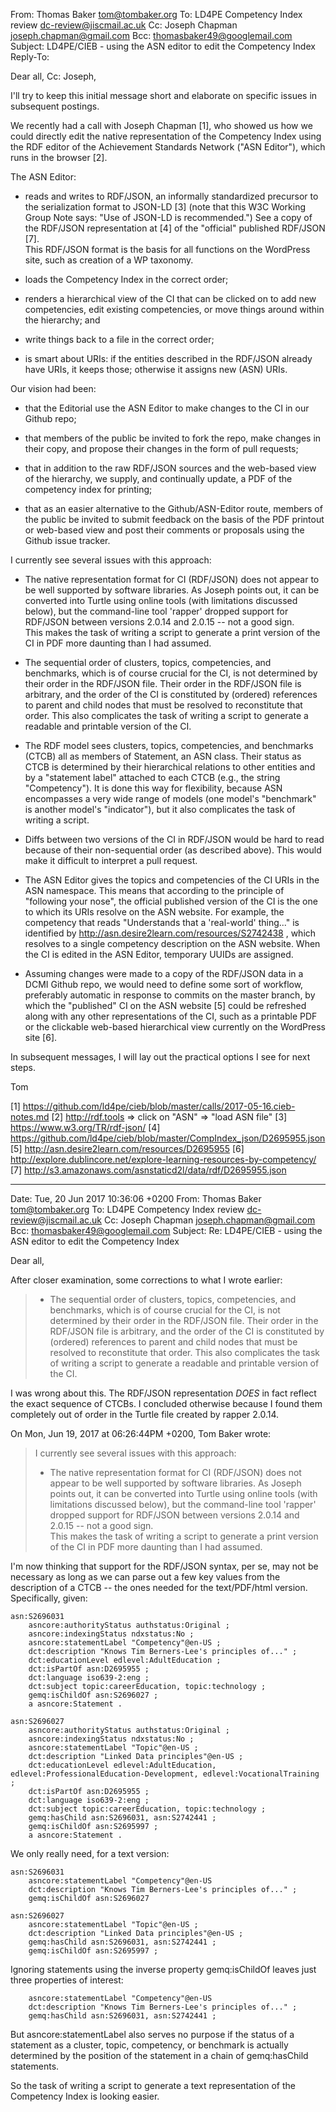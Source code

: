 From: Thomas Baker <tom@tombaker.org>
To: LD4PE Competency Index review <dc-review@jiscmail.ac.uk>
Cc: Joseph Chapman <joseph.chapman@gmail.com>
Bcc: thomasbaker49@googlemail.com
Subject: LD4PE/CIEB - using the ASN editor to edit the Competency Index
Reply-To: 

Dear all, Cc: Joseph,

I'll try to keep this initial message short and elaborate on specific 
issues in subsequent postings.

We recently had a call with Joseph Chapman [1], who showed us how we could
directly edit the native representation of the Competency Index using the RDF
editor of the Achievement Standards Network ("ASN Editor"), which runs in the
browser [2].

The ASN Editor:

* reads and writes to RDF/JSON, an informally standardized precursor to the 
  serialization format to JSON-LD [3] (note that this W3C Working 
  Group Note says: "Use of JSON-LD is recommended.")  See a copy of the 
  RDF/JSON representation at [4] of the "official" published RDF/JSON [7].  
  This RDF/JSON format is the basis for all functions on the WordPress site, 
  such as creation of a WP taxonomy.

* loads the Competency Index in the correct order; 

* renders a hierarchical view of the CI that can be clicked on to add new 
  competencies, edit existing competencies, or move things around within
  the hierarchy; and 

* write things back to a file in the correct order;

* is smart about URIs: if the entities described in the RDF/JSON already 
  have URIs, it keeps those; otherwise it assigns new (ASN) URIs.

Our vision had been:

* that the Editorial use the ASN Editor to make changes to the CI in our 
  Github repo;

* that members of the public be invited to fork the repo, make changes 
  in their copy, and propose their changes in the form of pull requests;

* that in addition to the raw RDF/JSON sources and the web-based view of 
  the hierarchy, we supply, and continually update, a PDF of the 
  competency index for printing;

* that as an easier alternative to the Github/ASN-Editor route, members
  of the public be invited to submit feedback on the basis of the PDF
  printout or web-based view and post their comments or proposals using
  the Github issue tracker.

I currently see several issues with this approach:

* The native representation format for CI (RDF/JSON) does not appear
  to be well supported by software libraries.  As Joseph points out, 
  it can be converted into Turtle using online tools (with limitations 
  discussed below), but the command-line tool 'rapper' dropped support 
  for RDF/JSON between versions 2.0.14 and 2.0.15 -- not a good sign.  
  This makes the task of writing a script to generate a print version 
  of the CI in PDF more daunting than I had assumed.

* The sequential order of clusters, topics, competencies, and benchmarks, 
  which is of course crucial for the CI, is not determined by their order 
  in the RDF/JSON file.  Their order in the RDF/JSON file is arbitrary, 
  and the order of the CI is constituted by (ordered) references to parent 
  and child nodes that must be resolved to reconstitute that order.  This 
  also complicates the task of writing a script to generate a readable 
  and printable version of the CI.

* The RDF model sees clusters, topics, competencies, and benchmarks
  (CTCB) all as members of Statement, an ASN class.  Their status as
  CTCB is determined by their hierarchical relations to other entities
  and by a "statement label" attached to each CTCB (e.g., the string
  "Competency").  It is done this way for flexibility, because ASN
  encompasses a very wide range of models (one model's "benchmark" is
  another model's "indicator"), but it also complicates the task of 
  writing a script.

* Diffs between two versions of the CI in RDF/JSON would be hard to read 
  because of their non-sequential order (as described above). This would 
  make it difficult to interpret a pull request.

* The ASN Editor gives the topics and competencies of the CI URIs in the 
  ASN namespace.  This means that according to the principle of "following 
  your nose", the official published version of the CI is the one to 
  which its URIs resolve on the ASN website.  For example, the competency 
  that reads "Understands that a 'real-world' thing..." is identified by
  http://asn.desire2learn.com/resources/S2742438 , which resolves to 
  a single competency description on the ASN website.  When the CI is 
  edited in the ASN Editor, temporary UUIDs are assigned.

* Assuming changes were made to a copy of the RDF/JSON data in a DCMI Github 
  repo, we would need to define some sort of workflow, preferably 
  automatic in response to commits on the master branch, by which the
  "published" CI on the ASN website [5] could be refreshed along with any other
  representations of the CI, such as a printable PDF or the clickable web-based
  hierarchical view currently on the WordPress site [6].

In subsequent messages, I will lay out the practical options I see for
next steps.

Tom

[1] https://github.com/ld4pe/cieb/blob/master/calls/2017-05-16.cieb-notes.md
[2] http://rdf.tools => click on "ASN" => "load ASN file"
[3] https://www.w3.org/TR/rdf-json/
[4] https://github.com/ld4pe/cieb/blob/master/CompIndex_json/D2695955.json
[5] http://asn.desire2learn.com/resources/D2695955
[6] http://explore.dublincore.net/explore-learning-resources-by-competency/
[7] http://s3.amazonaws.com/asnstaticd2l/data/rdf/D2695955.json

----------------------------------------------------------------------
Date: Tue, 20 Jun 2017 10:36:06 +0200
From: Thomas Baker <tom@tombaker.org>
To: LD4PE Competency Index review <dc-review@jiscmail.ac.uk>
Cc: Joseph Chapman <joseph.chapman@gmail.com>
Bcc: thomasbaker49@googlemail.com
Subject: Re: LD4PE/CIEB - using the ASN editor to edit the Competency Index

Dear all,

After closer examination, some corrections to what I wrote earlier:

> * The sequential order of clusters, topics, competencies, and benchmarks, 
>   which is of course crucial for the CI, is not determined by their order 
>   in the RDF/JSON file.  Their order in the RDF/JSON file is arbitrary, 
>   and the order of the CI is constituted by (ordered) references to parent 
>   and child nodes that must be resolved to reconstitute that order.  This 
>   also complicates the task of writing a script to generate a readable 
>   and printable version of the CI.

I was wrong about this.  The RDF/JSON representation _DOES_ in fact
reflect the exact sequence of CTCBs.  I concluded otherwise because I
found them completely out of order in the Turtle file created by rapper
2.0.14.

On Mon, Jun 19, 2017 at 06:26:44PM +0200, Tom Baker wrote:
> I currently see several issues with this approach:
> 
> * The native representation format for CI (RDF/JSON) does not appear
>   to be well supported by software libraries.  As Joseph points out, 
>   it can be converted into Turtle using online tools (with limitations 
>   discussed below), but the command-line tool 'rapper' dropped support 
>   for RDF/JSON between versions 2.0.14 and 2.0.15 -- not a good sign.  
>   This makes the task of writing a script to generate a print version 
>   of the CI in PDF more daunting than I had assumed.

I'm now thinking that support for the RDF/JSON syntax, per se, may not
be necessary as long as we can parse out a few key values from the
description of a CTCB -- the ones needed for the text/PDF/html version.
Specifically, given:

    asn:S2696031
        asncore:authorityStatus authstatus:Original ;
        asncore:indexingStatus ndxstatus:No ;
        asncore:statementLabel "Competency"@en-US ;
        dct:description "Knows Tim Berners-Lee's principles of..." ;
        dct:educationLevel edlevel:AdultEducation ;
        dct:isPartOf asn:D2695955 ;
        dct:language iso639-2:eng ;
        dct:subject topic:careerEducation, topic:technology ;
        gemq:isChildOf asn:S2696027 ;
        a asncore:Statement .

    asn:S2696027
        asncore:authorityStatus authstatus:Original ;
        asncore:indexingStatus ndxstatus:No ;
        asncore:statementLabel "Topic"@en-US ;
        dct:description "Linked Data principles"@en-US ;
        dct:educationLevel edlevel:AdultEducation, edlevel:ProfessionalEducation-Development, edlevel:VocationalTraining ;
        dct:isPartOf asn:D2695955 ;
        dct:language iso639-2:eng ;
        dct:subject topic:careerEducation, topic:technology ;
        gemq:hasChild asn:S2696031, asn:S2742441 ;
        gemq:isChildOf asn:S2695997 ;
        a asncore:Statement .

We only really need, for a text version:

    asn:S2696031
        asncore:statementLabel "Competency"@en-US
        dct:description "Knows Tim Berners-Lee's principles of..." ;
        gemq:isChildOf asn:S2696027

    asn:S2696027
        asncore:statementLabel "Topic"@en-US ;
        dct:description "Linked Data principles"@en-US ;
        gemq:hasChild asn:S2696031, asn:S2742441 ;
        gemq:isChildOf asn:S2695997 ;

Ignoring statements using the inverse property gemq:isChildOf leaves
just three properties of interest:

        asncore:statementLabel "Competency"@en-US
        dct:description "Knows Tim Berners-Lee's principles of..." ;
        gemq:hasChild asn:S2696031, asn:S2742441 ;

But asncore:statementLabel also serves no purpose if the status of 
a statement as a cluster, topic, competency, or benchmark is actually 
determined by the position of the statement in a chain of gemq:hasChild 
statements.

So the task of writing a script to generate a text representation of 
the Competency Index is looking easier.

